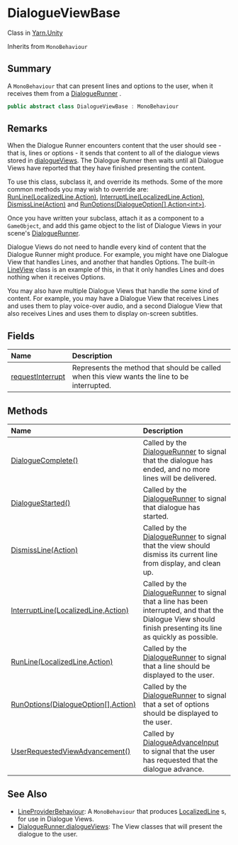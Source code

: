 # DialogueViewBase

Class in [Yarn.Unity](api/csharp/yarn.unity.md)

Inherits from `MonoBehaviour`

## Summary


A  <code>MonoBehaviour</code>  that can present lines and options to the
user, when it receives them from a   <a href="yarn.unity.dialoguerunner.md">DialogueRunner</a> .


```csharp
public abstract class DialogueViewBase : MonoBehaviour
```

## Remarks

<p>When the Dialogue Runner encounters content that the user should
see - that is, lines or options - it sends that content to all of the
dialogue views stored in <a href="yarn.unity.dialoguerunner.dialogueviews.md">dialogueViews</a>. The
Dialogue Runner then waits until all Dialogue Views have reported that
they have finished presenting the content.</p> <p>
To use this class, subclass it, and override its methods. Some of the
more common methods you may wish to override are: <a href="yarn.unity.dialogueviewbase.runline.md">RunLine(LocalizedLine,Action)</a>,
<a href="yarn.unity.dialogueviewbase.interruptline.md">InterruptLine(LocalizedLine,Action)</a>, <a href="yarn.unity.dialogueviewbase.dismissline.md">DismissLine(Action)</a> and <a href="yarn.unity.dialogueviewbase.runoptions.md">RunOptions(DialogueOption[],Action&lt;int&gt;)</a>. 
</p> <p>Once you have written your subclass, attach it as a component to a
<code>GameObject</code>, and add this game object to the list of
Dialogue Views in your scene's <a href="yarn.unity.dialoguerunner.md">DialogueRunner</a>.
</p> <p>Dialogue Views do not need to handle every kind of content that
the Dialogue Runner might produce. For example, you might have one
Dialogue View that handles Lines, and another that handles Options. The
built-in <a href="yarn.unity.lineview.md">LineView</a> class is an example of this, in that it
only handles Lines and does nothing when it receives Options.</p> <p>
You may also have multiple Dialogue Views that handle the <i>same</i>
kind of content. For example, you may have a Dialogue View that receives
Lines and uses them to play voice-over audio, and a second Dialogue View
that also receives Lines and uses them to display on-screen subtitles.
</p>

## Fields

|Name|Description|
|:---|:---|
|[requestInterrupt](api/csharp/yarn.unity.dialogueviewbase.requestinterrupt.md)|Represents the method that should be called when this view wants the line to be interrupted.|

## Methods

|Name|Description|
|:---|:---|
|[DialogueComplete()](api/csharp/yarn.unity.dialogueviewbase.dialoguecomplete.md)|Called by the  <a href="yarn.unity.dialoguerunner.md">DialogueRunner</a>  to signal that the dialogue has ended, and no more lines will be delivered.|
|[DialogueStarted()](api/csharp/yarn.unity.dialogueviewbase.dialoguestarted.md)|Called by the  <a href="yarn.unity.dialoguerunner.md">DialogueRunner</a>  to signal that dialogue has started.|
|[DismissLine(Action)](api/csharp/yarn.unity.dialogueviewbase.dismissline.md)|Called by the  <a href="yarn.unity.dialoguerunner.md">DialogueRunner</a>  to signal that the view should dismiss its current line from display, and clean up.|
|[InterruptLine(LocalizedLine,Action)](api/csharp/yarn.unity.dialogueviewbase.interruptline.md)|Called by the  <a href="yarn.unity.dialoguerunner.md">DialogueRunner</a>  to signal that a line has been interrupted, and that the Dialogue View should finish presenting its line as quickly as possible.|
|[RunLine(LocalizedLine,Action)](api/csharp/yarn.unity.dialogueviewbase.runline.md)|Called by the  <a href="yarn.unity.dialoguerunner.md">DialogueRunner</a>  to signal that a line should be displayed to the user.|
|[RunOptions(DialogueOption[],Action<int>)](api/csharp/yarn.unity.dialogueviewbase.runoptions.md)|Called by the  <a href="yarn.unity.dialoguerunner.md">DialogueRunner</a>  to signal that a set of options should be displayed to the user.|
|[UserRequestedViewAdvancement()](api/csharp/yarn.unity.dialogueviewbase.userrequestedviewadvancement.md)|Called by  <a href="yarn.unity.dialogueadvanceinput.md">DialogueAdvanceInput</a>  to signal that the user has requested that the dialogue advance.|

## See Also

* [LineProviderBehaviour](api/csharp/yarn.unity.lineproviderbehaviour.md): A  <code>MonoBehaviour</code>  that produces  <a href="yarn.unity.localizedline.md">LocalizedLine</a> s, for use in Dialogue Views.
* [DialogueRunner.dialogueViews](api/csharp/yarn.unity.dialoguerunner.dialogueviews.md): The View classes that will present the dialogue to the user.

